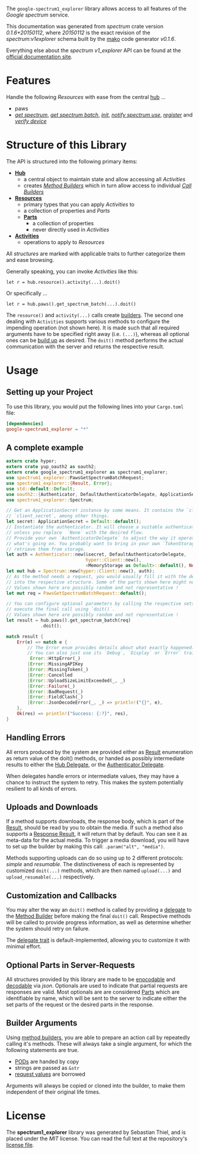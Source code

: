 <!---
DO NOT EDIT !
This file was generated automatically from 'src/mako/api/README.md.mako'
DO NOT EDIT !
-->
The `google-spectrum1_explorer` library allows access to all features of the *Google spectrum* service.

This documentation was generated from *spectrum* crate version *0.1.6+20150112*, where *20150112* is the exact revision of the *spectrum:v1explorer* schema built by the [mako](http://www.makotemplates.org/) code generator *v0.1.6*.

Everything else about the *spectrum* *v1_explorer* API can be found at the
[official documentation site](http://developers.google.com/spectrum).
# Features

Handle the following *Resources* with ease from the central [hub](http://byron.github.io/google-apis-rs/google_spectrum1_explorer/struct.Spectrum.html) ... 

* paws
 * [*get spectrum*](http://byron.github.io/google-apis-rs/google_spectrum1_explorer/struct.PawGetSpectrumCall.html), [*get spectrum batch*](http://byron.github.io/google-apis-rs/google_spectrum1_explorer/struct.PawGetSpectrumBatchCall.html), [*init*](http://byron.github.io/google-apis-rs/google_spectrum1_explorer/struct.PawInitCall.html), [*notify spectrum use*](http://byron.github.io/google-apis-rs/google_spectrum1_explorer/struct.PawNotifySpectrumUseCall.html), [*register*](http://byron.github.io/google-apis-rs/google_spectrum1_explorer/struct.PawRegisterCall.html) and [*verify device*](http://byron.github.io/google-apis-rs/google_spectrum1_explorer/struct.PawVerifyDeviceCall.html)




# Structure of this Library

The API is structured into the following primary items:

* **[Hub](http://byron.github.io/google-apis-rs/google_spectrum1_explorer/struct.Spectrum.html)**
    * a central object to maintain state and allow accessing all *Activities*
    * creates [*Method Builders*](http://byron.github.io/google-apis-rs/google_spectrum1_explorer/trait.MethodsBuilder.html) which in turn
      allow access to individual [*Call Builders*](http://byron.github.io/google-apis-rs/google_spectrum1_explorer/trait.CallBuilder.html)
* **[Resources](http://byron.github.io/google-apis-rs/google_spectrum1_explorer/trait.Resource.html)**
    * primary types that you can apply *Activities* to
    * a collection of properties and *Parts*
    * **[Parts](http://byron.github.io/google-apis-rs/google_spectrum1_explorer/trait.Part.html)**
        * a collection of properties
        * never directly used in *Activities*
* **[Activities](http://byron.github.io/google-apis-rs/google_spectrum1_explorer/trait.CallBuilder.html)**
    * operations to apply to *Resources*

All *structures* are marked with applicable traits to further categorize them and ease browsing.

Generally speaking, you can invoke *Activities* like this:

```Rust,ignore
let r = hub.resource().activity(...).doit()
```

Or specifically ...

```ignore
let r = hub.paws().get_spectrum_batch(...).doit()
```

The `resource()` and `activity(...)` calls create [builders][builder-pattern]. The second one dealing with `Activities` 
supports various methods to configure the impending operation (not shown here). It is made such that all required arguments have to be 
specified right away (i.e. `(...)`), whereas all optional ones can be [build up][builder-pattern] as desired.
The `doit()` method performs the actual communication with the server and returns the respective result.

# Usage

## Setting up your Project

To use this library, you would put the following lines into your `Cargo.toml` file:

```toml
[dependencies]
google-spectrum1_explorer = "*"
```

## A complete example

```Rust
extern crate hyper;
extern crate yup_oauth2 as oauth2;
extern crate google_spectrum1_explorer as spectrum1_explorer;
use spectrum1_explorer::PawsGetSpectrumBatchRequest;
use spectrum1_explorer::{Result, Error};
use std::default::Default;
use oauth2::{Authenticator, DefaultAuthenticatorDelegate, ApplicationSecret, MemoryStorage};
use spectrum1_explorer::Spectrum;

// Get an ApplicationSecret instance by some means. It contains the `client_id` and 
// `client_secret`, among other things.
let secret: ApplicationSecret = Default::default();
// Instantiate the authenticator. It will choose a suitable authentication flow for you, 
// unless you replace  `None` with the desired Flow.
// Provide your own `AuthenticatorDelegate` to adjust the way it operates and get feedback about 
// what's going on. You probably want to bring in your own `TokenStorage` to persist tokens and
// retrieve them from storage.
let auth = Authenticator::new(&secret, DefaultAuthenticatorDelegate,
                              hyper::Client::new(),
                              <MemoryStorage as Default>::default(), None);
let mut hub = Spectrum::new(hyper::Client::new(), auth);
// As the method needs a request, you would usually fill it with the desired information
// into the respective structure. Some of the parts shown here might not be applicable !
// Values shown here are possibly random and not representative !
let mut req = PawsGetSpectrumBatchRequest::default();

// You can configure optional parameters by calling the respective setters at will, and
// execute the final call using `doit()`.
// Values shown here are possibly random and not representative !
let result = hub.paws().get_spectrum_batch(req)
             .doit();

match result {
    Err(e) => match e {
        // The Error enum provides details about what exactly happened.
        // You can also just use its `Debug`, `Display` or `Error` traits
         Error::HttpError(_)
        |Error::MissingAPIKey
        |Error::MissingToken(_)
        |Error::Cancelled
        |Error::UploadSizeLimitExceeded(_, _)
        |Error::Failure(_)
        |Error::BadRequest(_)
        |Error::FieldClash(_)
        |Error::JsonDecodeError(_, _) => println!("{}", e),
    },
    Ok(res) => println!("Success: {:?}", res),
}

```
## Handling Errors

All errors produced by the system are provided either as [Result](http://byron.github.io/google-apis-rs/google_spectrum1_explorer/enum.Result.html) enumeration as return value of 
the doit() methods, or handed as possibly intermediate results to either the 
[Hub Delegate](http://byron.github.io/google-apis-rs/google_spectrum1_explorer/trait.Delegate.html), or the [Authenticator Delegate](http://byron.github.io/google-apis-rs/google_spectrum1_explorer/../yup-oauth2/trait.AuthenticatorDelegate.html).

When delegates handle errors or intermediate values, they may have a chance to instruct the system to retry. This 
makes the system potentially resilient to all kinds of errors.

## Uploads and Downloads
If a method supports downloads, the response body, which is part of the [Result](http://byron.github.io/google-apis-rs/google_spectrum1_explorer/enum.Result.html), should be
read by you to obtain the media.
If such a method also supports a [Response Result](http://byron.github.io/google-apis-rs/google_spectrum1_explorer/trait.ResponseResult.html), it will return that by default.
You can see it as meta-data for the actual media. To trigger a media download, you will have to set up the builder by making
this call: `.param("alt", "media")`.

Methods supporting uploads can do so using up to 2 different protocols: 
*simple* and *resumable*. The distinctiveness of each is represented by customized 
`doit(...)` methods, which are then named `upload(...)` and `upload_resumable(...)` respectively.

## Customization and Callbacks

You may alter the way an `doit()` method is called by providing a [delegate](http://byron.github.io/google-apis-rs/google_spectrum1_explorer/trait.Delegate.html) to the 
[Method Builder](http://byron.github.io/google-apis-rs/google_spectrum1_explorer/trait.CallBuilder.html) before making the final `doit()` call. 
Respective methods will be called to provide progress information, as well as determine whether the system should 
retry on failure.

The [delegate trait](http://byron.github.io/google-apis-rs/google_spectrum1_explorer/trait.Delegate.html) is default-implemented, allowing you to customize it with minimal effort.

## Optional Parts in Server-Requests

All structures provided by this library are made to be [enocodable](http://byron.github.io/google-apis-rs/google_spectrum1_explorer/trait.RequestValue.html) and 
[decodable](http://byron.github.io/google-apis-rs/google_spectrum1_explorer/trait.ResponseResult.html) via *json*. Optionals are used to indicate that partial requests are responses 
are valid.
Most optionals are are considered [Parts](http://byron.github.io/google-apis-rs/google_spectrum1_explorer/trait.Part.html) which are identifiable by name, which will be sent to 
the server to indicate either the set parts of the request or the desired parts in the response.

## Builder Arguments

Using [method builders](http://byron.github.io/google-apis-rs/google_spectrum1_explorer/trait.CallBuilder.html), you are able to prepare an action call by repeatedly calling it's methods.
These will always take a single argument, for which the following statements are true.

* [PODs][wiki-pod] are handed by copy
* strings are passed as `&str`
* [request values](http://byron.github.io/google-apis-rs/google_spectrum1_explorer/trait.RequestValue.html) are borrowed

Arguments will always be copied or cloned into the builder, to make them independent of their original life times.

[wiki-pod]: http://en.wikipedia.org/wiki/Plain_old_data_structure
[builder-pattern]: http://en.wikipedia.org/wiki/Builder_pattern
[google-go-api]: https://github.com/google/google-api-go-client

# License
The **spectrum1_explorer** library was generated by Sebastian Thiel, and is placed 
under the *MIT* license.
You can read the full text at the repository's [license file][repo-license].

[repo-license]: https://github.com/Byron/google-apis-rs/LICENSE.md
